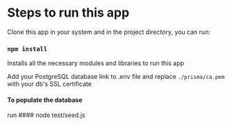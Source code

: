 # Steps to run this app

Clone this app in your system and in the project directory, you can run:

### `npm install`
Installs all the necessary modules and libraries to run this app

Add your PostgreSQL database link to .env file and replace `./prisma/ca.pem` with your db's SSL certificate

#### To populate the database
run #### node test/seed.js
